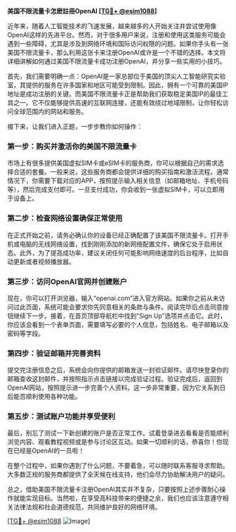 **美国不限流量卡怎麽註冊OpenAI [[TG💪+ @esim1088](https://t.me/s/esim1088)]**

近年来，随着人工智能技术的飞速发展，越来越多的人开始关注并尝试使用像OpenAI这样的先进平台。然而，对于很多用户来说，注册和使用这类服务可能会遇到一些障碍，尤其是涉及到网络环境和国际访问权限的问题。如果你手头有一张美国不限流量卡，那么利用这张卡来注册OpenAI或许是一个不错的选择。本文将详细讲解如何通过美国不限流量卡成功注册OpenAI，并分享一些实用的小技巧。

首先，我们需要明确一点：OpenAI是一家总部位于美国的顶尖人工智能研究实验室，其提供的服务在许多国家和地区可能受到限制。因此，拥有一个可靠的美国IP地址是成功注册的关键。而美国不限流量卡正是帮助我们获取稳定美国IP的最佳工具之一。它不仅能够提供高速的互联网连接，还能有效绕过地域限制，让你轻松访问全球范围内的网站和服务。

接下来，让我们进入正题，一步步教你如何操作：

### 第一步：购买并激活你的美国不限流量卡

市场上有很多提供美国虚拟SIM卡或eSIM卡的服务商，你可以根据自己的需求选择合适的套餐。一般来说，这些服务商都会提供详细的购买指南和激活流程。通常情况下，你需要下载对应的APP，按照提示输入相关信息（如邮箱地址、手机号码等），然后完成支付即可。一旦支付成功，你会收到一张虚拟SIM卡，可以立即用于设备上。

### 第二步：检查网络设置确保正常使用

在正式开始之前，请务必确认你的设备已经正确配置了该美国不限流量卡。打开手机或电脑的无线网络设置，找到刚刚添加的新网络配置文件，确保它处于启用状态。此外，为了提高成功率，建议关闭任何可能影响网络速度的后台程序，比如自动更新或者视频播放器。

### 第三步：访问OpenAI官网并创建账户

现在，你可以打开浏览器，输入“openai.com”进入官方网站。如果你之前从未访问过此页面，系统可能会要求你先同意相关的条款与条件。阅读完毕后点击同意按钮继续下一步。接着，在首页顶部导航栏中找到“Sign Up”选项并点击它。此时，你应该会看到一个表单页面，需要填写必要的个人信息，包括姓名、电子邮箱以及密码等字段。

### 第四步：验证邮箱并完善资料

提交完注册信息之后，系统会向你提供的邮箱发送一封验证邮件。请尽快登录你的邮箱查收这封邮件，并按照指示点击链接以完成验证过程。验证完成后，返回到OpenAI网站，按照提示进一步完善个人资料。这一步非常重要，因为它关系到日后能否顺利使用各种功能。

### 第五步：测试账户功能并享受便利

最后，别忘了测试一下新创建的账户是否正常工作。试着登录进去看看是否能顺利浏览内容、观看教程视频或是参与讨论区互动。如果一切顺利的话，恭喜你！你现在已经是OpenAI的一员啦！

在整个过程中，如果你遇到了什么问题，不要着急，可以随时联系客服寻求帮助。大多数正规的服务商都提供了全天候在线支持，他们会尽力协助解决用户的疑问。

总之，借助美国不限流量卡注册OpenAI其实并不复杂，只要按照上述步骤耐心操作就能实现目标。当然啦，在享受高科技带来的便捷之余，我们也应该注意遵守相关法律法规和社会道德规范，共同维护良好的网络环境。

[[TG💪+ @esim1088](https://t.me/s/esim1088) ![Image](https://i.postimg.cc/4NQfJmqS/Snipaste-2025-05-13-00-14-12.png)]
